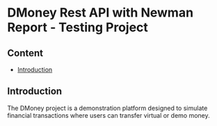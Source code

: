 # **DMoney Rest API with Newman Report -  Testing Project**

## **Content**
- [Introduction](#introduction)

## **Introduction**

The DMoney project is a demonstration platform designed to simulate financial transactions where users can transfer virtual or demo money.
